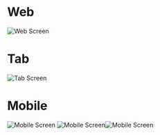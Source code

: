 # Web
![Web Screen](https://i.imgur.com/2QCAriZ.png)


# Tab
![Tab Screen](https://i.imgur.com/l3T6AAC.png)


# Mobile
![Mobile Screen](https://i.imgur.com/IvKOwPx.png) ![Mobile Screen](https://i.imgur.com/0VmeoXs.png)![Mobile Screen](https://i.imgur.com/Ja6oY3S.png)
